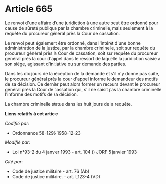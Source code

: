 # Article 665

Le renvoi d'une affaire d'une juridiction à une autre peut être ordonné pour cause de sûreté publique par la chambre
criminelle, mais seulement à la requête du procureur général près la Cour de cassation.

Le renvoi peut également être ordonné, dans l'intérêt d'une bonne administration de la justice, par la chambre criminelle,
soit sur requête du procureur général près la Cour de cassation, soit sur requête du procureur général près la cour d'appel
dans le ressort de laquelle la juridiction saisie a son siège, agissant d'initiative ou sur demande des parties.

Dans les dix jours de la réception de la demande et s'il n'y donne pas suite, le procureur général près la cour d'appel
informe le demandeur des motifs de sa décision. Ce dernier peut alors former un recours devant le procureur général près la
Cour de cassation qui, s'il ne saisit pas la chambre criminelle l'informe des motifs de sa décision.

La chambre criminelle statue dans les huit jours de la requête.

**Liens relatifs à cet article**

_Codifié par_:

  - Ordonnance 58-1296 1958-12-23

_Modifié par_:

  - Loi n°93-2 du 4 janvier 1993 - art. 104 () JORF 5 janvier 1993

_Cité par_:

  - Code de justice militaire - art. 76 (Ab)
  - Code de justice militaire. - art. L123-4 (VD)
